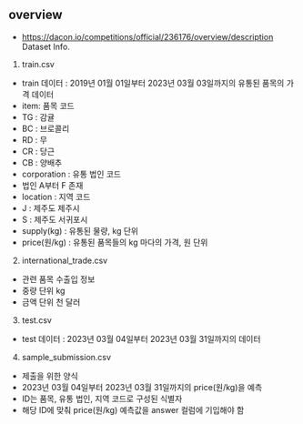 ## overview
- https://dacon.io/competitions/official/236176/overview/description
Dataset Info.

1. train.csv

- train 데이터 : 2019년 01월 01일부터 2023년 03월 03일까지의 유통된 품목의 가격 데이터
- item: 품목 코드
- TG : 감귤
- BC : 브로콜리
- RD : 무
- CR : 당근
- CB : 양배추
- corporation : 유통 법인 코드
- 법인 A부터 F 존재
- location : 지역 코드
- J : 제주도 제주시
- S : 제주도 서귀포시
- supply(kg) : 유통된 물량, kg 단위
- price(원/kg) : 유통된 품목들의 kg 마다의 가격, 원 단위

  

2. international_trade.csv

- 관련 품목 수출입 정보
- 중량 단위 kg
- 금액 단위 천 달러

  

3. test.csv

- test 데이터 : 2023년 03월 04일부터 2023년 03월 31일까지의 데이터

  

4. sample_submission.csv

- 제출을 위한 양식
- 2023년 03월 04일부터 2023년 03월 31일까지의 price(원/kg)을 예측
- ID는 품목, 유통 법인, 지역 코드로 구성된 식별자
- 해당 ID에 맞춰 price(원/kg) 예측값을 answer 컬럼에 기입해야 함